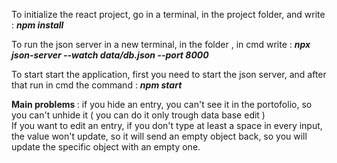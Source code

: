 To initialize the react project, go in a terminal, in the project folder, and write : <b><i> npm install </i></b>

To run the json server in a new terminal, in the folder , in cmd write : <b><i> npx json-server --watch data/db.json --port 8000  </i></b>

To start start the application, first you need to start the json server, and after that run in cmd the command :  <b><i> npm start </i></b>

<b>Main problems </b> : if you hide an entry, you can't see it in the portofolio, so you can't unhide it ( you can do it only trough data base edit ) 
<br />
If you want to edit an entry, if you don't type at least a space in every input, the value won't update, so it will send an empty object back, so you will update the specific object with an empty one.
